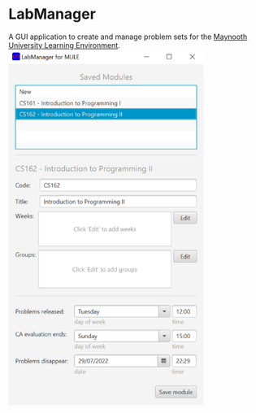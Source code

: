 # LabManager
A GUI application to create and manage problem sets for the [Maynooth University Learning Environment](https://mural.maynoothuniversity.ie/13386/).
<img src="src/media/screenshot2.png" alt="screenshot" height="700"/>
